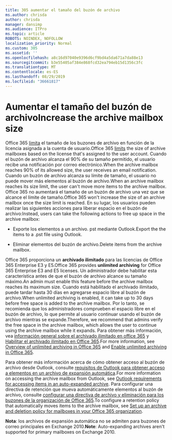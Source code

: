 ```yaml
---
title: 305 aumentar el tamaño del buzón de archivo
ms.author: chrisda
author: chrisda
manager: dansimp
ms.audience: ITPro
ms.topic: article
ROBOTS: NOINDEX, NOFOLLOW
localization_priority: Normal
ms.custom: 305
ms.assetid: ''
ms.openlocfilehash: a8c16d97040e9396d6cf9bd4a5da671a7da88e13
ms.sourcegitcommit: b3e55405af384e868fcd32ea794eb15d1356c3fc
ms.translationtype: MT
ms.contentlocale: es-ES
ms.lasthandoff: 08/29/2019
ms.locfileid: "36661817"
---
```

# <a name="increase-the-archive-mailbox-size"></a><span data-ttu-id="2f15a-102">Aumentar el tamaño del buzón de archivo</span><span class="sxs-lookup"><span data-stu-id="2f15a-102">Increase the archive mailbox size</span></span>

<span data-ttu-id="2f15a-103">Office 365 [limita](https://docs.microsoft.com/office365/servicedescriptions/exchange-online-service-description/exchange-online-limits#mailbox-storage-limits) el tamaño de los buzones de archivo en función de la licencia asignada a la cuenta de usuario.</span><span class="sxs-lookup"><span data-stu-id="2f15a-103">Office 365 [limits](https://docs.microsoft.com/office365/servicedescriptions/exchange-online-service-description/exchange-online-limits#mailbox-storage-limits) the size of archive mailboxes based on the license that's assigned to the user account.</span></span> <span data-ttu-id="2f15a-104">Cuando el buzón de archivo alcanza el 90% de su tamaño permitido, el usuario recibe una notificación por correo electrónico.</span><span class="sxs-lookup"><span data-stu-id="2f15a-104">When the archive mailbox reaches 90% of its allowed size, the user receives an email notification.</span></span> <span data-ttu-id="2f15a-105">Cuando un buzón de archivo alcanza su límite de tamaño, el usuario no puede mover más elementos al buzón de archivo.</span><span class="sxs-lookup"><span data-stu-id="2f15a-105">When an archive mailbox reaches its size limit, the user can't move more items to the archive mailbox.</span></span> <span data-ttu-id="2f15a-106">Office 365 no aumentará el tamaño de un buzón de archivo una vez que se alcance el límite de tamaño.</span><span class="sxs-lookup"><span data-stu-id="2f15a-106">Office 365 won't increase the size of an archive mailbox once the size limit is reached.</span></span> <span data-ttu-id="2f15a-107">En su lugar, los usuarios pueden realizar las siguientes acciones para liberar espacio en el buzón de archivo:</span><span class="sxs-lookup"><span data-stu-id="2f15a-107">Instead, users can take the following actions to free up space in the archive mailbox:</span></span>

- <span data-ttu-id="2f15a-108">Exporte los elementos a un archivo. pst mediante Outlook.</span><span class="sxs-lookup"><span data-stu-id="2f15a-108">Export the the items to a .pst file using Outlook.</span></span>

- <span data-ttu-id="2f15a-109">Eliminar elementos del buzón de archivo.</span><span class="sxs-lookup"><span data-stu-id="2f15a-109">Delete items from the archive mailbox.</span></span>

<span data-ttu-id="2f15a-110">Office 365 proporciona un **archivado ilimitado** para las licencias de Office 365 Enterprise E3 y E5.</span><span class="sxs-lookup"><span data-stu-id="2f15a-110">Office 365 provides **unlimited archiving** for Office 365 Enterprise E3 and E5 licenses.</span></span> <span data-ttu-id="2f15a-111">Un administrador debe habilitar esta característica antes de que el buzón de archivo alcance su tamaño máximo.</span><span class="sxs-lookup"><span data-stu-id="2f15a-111">An admin must enable this feature before the archive mailbox reaches its maximum size.</span></span> <span data-ttu-id="2f15a-112">Cuando está habilitado el archivado ilimitado, puede tardar hasta 30 días en agregarse espacio libre al buzón de archivo.</span><span class="sxs-lookup"><span data-stu-id="2f15a-112">When unlimited archiving is enabled, it can take up to 30 days before free space is added to the archive mailbox.</span></span> <span data-ttu-id="2f15a-113">Por lo tanto, se recomienda que los administradores comprueben el espacio libre en el buzón de archivo, lo que permite al usuario continuar usando el buzón de archivo mientras se expande.</span><span class="sxs-lookup"><span data-stu-id="2f15a-113">Therefore, we recommend that admins verify the free space in the archive mailbox, which allows the user to continue using the archive mailbox while it expands.</span></span> <span data-ttu-id="2f15a-114">Para obtener más información, vea [información general sobre el archivado ilimitado en office 365](https://docs.microsoft.com/office365/securitycompliance/unlimited-archiving) y [Habilitar el archivado ilimitado en Office 365](https://docs.microsoft.com/office365/securitycompliance/enable-unlimited-archiving).</span><span class="sxs-lookup"><span data-stu-id="2f15a-114">For more information, see [Overview of unlimited archiving in Office 365](https://docs.microsoft.com/office365/securitycompliance/unlimited-archiving) and [Enable unlimited archiving in Office 365](https://docs.microsoft.com/office365/securitycompliance/enable-unlimited-archiving).</span></span>

<span data-ttu-id="2f15a-115">Para obtener más información acerca de cómo obtener acceso al buzón de archivo desde Outlook, consulte [requisitos de Outlook para obtener acceso a elementos en un archivo de expansión automática](https://docs.microsoft.com/office365/securitycompliance/unlimited-archiving#outlook-requirements-for-accessing-items-in-an-auto-expanded-archive).</span><span class="sxs-lookup"><span data-stu-id="2f15a-115">For more information on accessing the archive mailbox from Outlook, see [Outlook requirements for accessing items in an auto-expanded archive](https://docs.microsoft.com/office365/securitycompliance/unlimited-archiving#outlook-requirements-for-accessing-items-in-an-auto-expanded-archive).</span></span> <span data-ttu-id="2f15a-116">Para configurar una directiva de retención que mueva automáticamente elementos al buzón de archivo, consulte [configurar una directiva de archivo y eliminación para los buzones de la organización de Office 365](https://docs.microsoft.com/office365/securitycompliance/set-up-an-archive-and-deletion-policy-for-mailboxes).</span><span class="sxs-lookup"><span data-stu-id="2f15a-116">To configure a retention policy that automatically moves items to the archive mailbox, see [Set up an archive and deletion policy for mailboxes in your Office 365 organization](https://docs.microsoft.com/office365/securitycompliance/set-up-an-archive-and-deletion-policy-for-mailboxes).</span></span>

<span data-ttu-id="2f15a-117">**Nota**: los archivos de expansión automática no se admiten para buzones de correo principales en Exchange 2010.</span><span class="sxs-lookup"><span data-stu-id="2f15a-117">**Note**: Auto-expanding archives aren't supported for primary mailboxes on Exchange 2010.</span></span>

